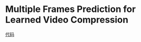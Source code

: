 # Multiple Frames Prediction for Learned Video Compression
[代码](https://github.com/JianpingLin/M-LVC_CVPR2020)
>
